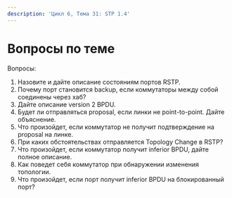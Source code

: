 ```yaml
---
description: 'Цикл 6, Тема 31: STP 1.4'
---
```


# Вопросы по теме

Вопросы:  
1. Назовите и дайте описание состояниям портов RSTP.  
2. Почему порт становится backup, если коммутаторы между собой соединены через хаб?  
3. Дайте описание version 2 BPDU.  
4. Будет ли отправляться proposal, если линки не point-to-point. Дайте объяснение.  
5. Что произойдет, если коммутатор не получит подтверждение на proposal на линке.  
6. При каких обстоятельствах отправляется Topology Change в RSTP?  
7. Что произойдет, если коммутатор получит inferior BPDU, дайте полное описание.  
8. Как поведет себя коммутатор при обнаружении изменения топологии.  
9. Что произойдет, если порт получит inferior BPDU на блокированный порт?  


